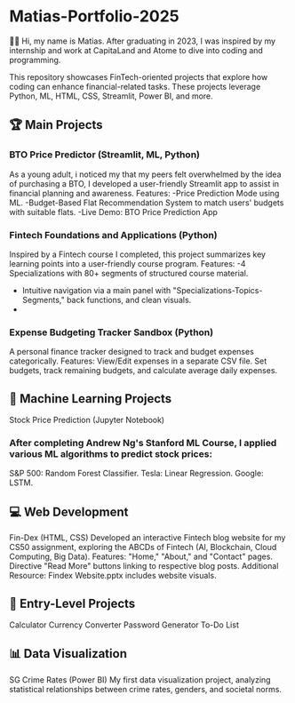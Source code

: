 # Matias-Portfolio-2025
👨‍💻 Hi, my name is Matias. After graduating in 2023, I was inspired by my internship and work at CapitaLand and Atome to dive into coding and programming.

This repository showcases FinTech-oriented projects that explore how coding can enhance financial-related tasks. These projects leverage Python, ML, HTML, CSS, Streamlit, Power BI, and more.

## 🏆 Main Projects
### BTO Price Predictor (Streamlit, ML, Python)
As a young adult, i noticed my that my peers felt overwhelmed by the idea of purchasing a BTO, I developed a user-friendly Streamlit app to assist in financial planning and awareness.
Features:
-Price Prediction Mode using ML.
-Budget-Based Flat Recommendation System to match users' budgets with suitable flats.
-Live Demo: BTO Price Prediction App

### Fintech Foundations and Applications (Python)
Inspired by a Fintech course I completed, this project summarizes key learning points into a user-friendly course program.
Features:
-4 Specializations with 80+ segments of structured course material.
- Intuitive navigation via a main panel with "Specializations-Topics-Segments," back functions, and clean visuals.
- 
### Expense Budgeting Tracker Sandbox (Python)
A personal finance tracker designed to track and budget expenses categorically.
Features:
View/Edit expenses in a separate CSV file.
Set budgets, track remaining budgets, and calculate average daily expenses.

## 🤖 Machine Learning Projects
Stock Price Prediction (Jupyter Notebook)
### After completing Andrew Ng's Stanford ML Course, I applied various ML algorithms to predict stock prices:
S&P 500: Random Forest Classifier.
Tesla: Linear Regression.
Google: LSTM.

## 💻 Web Development
Fin-Dex (HTML, CSS)
Developed an interactive Fintech blog website for my CS50 assignment, exploring the ABCDs of Fintech (AI, Blockchain, Cloud Computing, Big Data).
Features:
"Home," "About," and "Contact" pages.
Directive "Read More" buttons linking to respective blog posts.
Additional Resource: Findex Website.pptx includes website visuals.

## 🧩 Entry-Level Projects
Calculator
Currency Converter
Password Generator
To-Do List

## 📊 Data Visualization
SG Crime Rates (Power BI)
My first data visualization project, analyzing statistical relationships between crime rates, genders, and societal norms.


